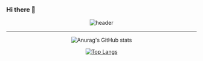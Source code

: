 ### Hi there 👋

<!--
**asd200df/asd200df** is a ✨ _special_ ✨ repository because its `README.md` (this file) appears on your GitHub profile.

Here are some ideas to get you started:

- 🔭 I’m currently working on ...
- 🌱 I’m currently learning ...
- 👯 I’m looking to collaborate on ...
- 🤔 I’m looking for help with ...
- 💬 Ask me about ...
- 📫 How to reach me: ...
- 😄 Pronouns: ...
- ⚡ Fun fact: ...
-->

<div align=center>
  
![header](https://capsule-render.vercel.app/api?type=waving&color=#1E73BE&height=300&section=header&text=Welcome%20To%20My%20Github%20&fontSize=50&fontColor=ffffff)
  
<hr>
  
![Anurag's GitHub stats](https://github-readme-stats.vercel.app/api?username=asd200df&show_icons=true&theme=gruvbox)
 
[![Top Langs](https://github-readme-stats.vercel.app/api/top-langs/?username=asd200df&layout=compact&theme=gruvbox)](https://github.com/anuraghazra/github-readme-stats)

</div>



